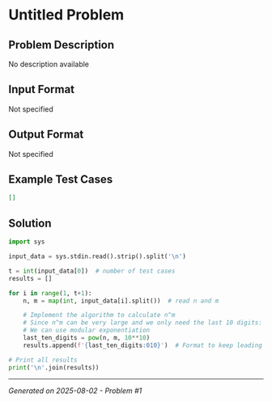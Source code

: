 # Untitled Problem

## Problem Description
No description available

## Input Format
Not specified

## Output Format
Not specified

## Example Test Cases
```json
[]
```

## Solution
```python
import sys

input_data = sys.stdin.read().strip().split('\n')

t = int(input_data[0])  # number of test cases
results = []

for i in range(1, t+1):
    n, m = map(int, input_data[i].split())  # read n and m

    # Implement the algorithm to calculate n^m
    # Since n^m can be very large and we only need the last 10 digits:
    # We can use modular exponentiation
    last_ten_digits = pow(n, m, 10**10)
    results.append(f'{last_ten_digits:010}')  # Format to keep leading zeros

# Print all results
print('\n'.join(results))
```

---
*Generated on 2025-08-02 - Problem #1*